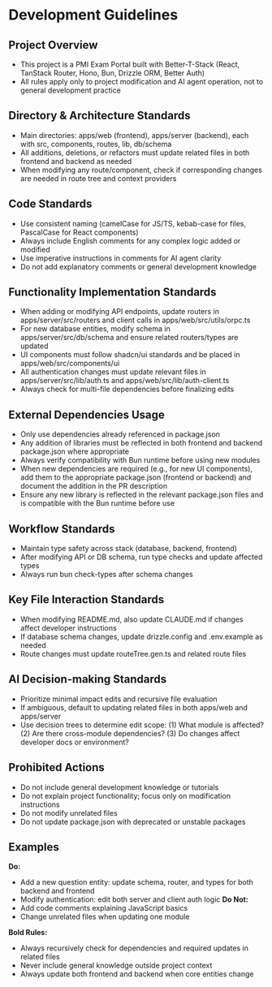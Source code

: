 # Development Guidelines

## Project Overview
- This project is a PMI Exam Portal built with Better-T-Stack (React, TanStack Router, Hono, Bun, Drizzle ORM, Better Auth)
- All rules apply only to project modification and AI agent operation, not to general development practice

## Directory & Architecture Standards
- Main directories: apps/web (frontend), apps/server (backend), each with src, components, routes, lib, db/schema
- All additions, deletions, or refactors must update related files in both frontend and backend as needed
- When modifying any route/component, check if corresponding changes are needed in route tree and context providers

## Code Standards
- Use consistent naming (camelCase for JS/TS, kebab-case for files, PascalCase for React components)
- Always include English comments for any complex logic added or modified
- Use imperative instructions in comments for AI agent clarity
- Do not add explanatory comments or general development knowledge

## Functionality Implementation Standards
- When adding or modifying API endpoints, update routers in apps/server/src/routers and client calls in apps/web/src/utils/orpc.ts
- For new database entities, modify schema in apps/server/src/db/schema and ensure related routers/types are updated
- UI components must follow shadcn/ui standards and be placed in apps/web/src/components/ui
- All authentication changes must update relevant files in apps/server/src/lib/auth.ts and apps/web/src/lib/auth-client.ts
- Always check for multi-file dependencies before finalizing edits

## External Dependencies Usage
- Only use dependencies already referenced in package.json
- Any addition of libraries must be reflected in both frontend and backend package.json where appropriate
- Always verify compatibility with Bun runtime before using new modules
- When new dependencies are required (e.g., for new UI components), add them to the appropriate package.json (frontend or backend) and document the addition in the PR description
- Ensure any new library is reflected in the relevant package.json files and is compatible with the Bun runtime before use
## Workflow Standards
- Maintain type safety across stack (database, backend, frontend)
- After modifying API or DB schema, run type checks and update affected types
- Always run bun check-types after schema changes

## Key File Interaction Standards
- When modifying README.md, also update CLAUDE.md if changes affect developer instructions
- If database schema changes, update drizzle.config and .env.example as needed
- Route changes must update routeTree.gen.ts and related route files

## AI Decision-making Standards
- Prioritize minimal impact edits and recursive file evaluation
- If ambiguous, default to updating related files in both apps/web and apps/server
- Use decision trees to determine edit scope: (1) What module is affected? (2) Are there cross-module dependencies? (3) Do changes affect developer docs or environment?

## Prohibited Actions
- Do not include general development knowledge or tutorials
- Do not explain project functionality; focus only on modification instructions
- Do not modify unrelated files
- Do not update package.json with deprecated or unstable packages

## Examples
**Do:**
- Add a new question entity: update schema, router, and types for both backend and frontend
- Modify authentication: edit both server and client auth logic
**Do Not:**
- Add code comments explaining JavaScript basics
- Change unrelated files when updating one module

**Bold Rules:**
- Always recursively check for dependencies and required updates in related files
- Never include general knowledge outside project context
- Always update both frontend and backend when core entities change
